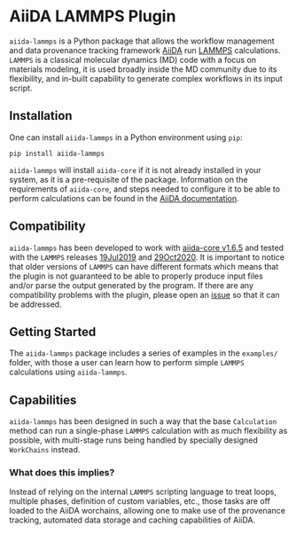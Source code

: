 # AiiDA LAMMPS Plugin

``aiida-lammps`` is a Python package that allows the workflow management and data provenance tracking framework [AiiDA](http://aiida-core.readthedocs.io/) run [LAMMPS](https://www.lammps.org/) calculations.
``LAMMPS`` is a classical molecular dynamics (MD) code with a focus on materials modeling, it is used broadly inside the MD community due to its flexibility, and in-built capability to generate complex workflows in its input script.

## Installation

One can install ``aiida-lammps`` in a Python environment using ``pip``:

```{code-block} console
pip install aiida-lammps
```

``aiida-lammps`` will install ``aiida-core`` if it is not already installed in your system, as it is a pre-requisite of the package. Information on the requirements of ``aiida-core``, and steps needed to configure it to be able to perform calculations can be found in the [AiiDA documentation](http://aiida-core.readthedocs.io/).

## Compatibility

``aiida-lammps`` has been developed to work with [aiida-core v1.6.5](https://github.com/aiidateam/aiida-core/releases/tag/v1.6.5) and tested with the ``LAMMPS`` releases [19Jul2019](https://github.com/lammps/lammps/releases/tag/patch_19Jul2019) and [29Oct2020](https://github.com/lammps/lammps/releases/tag/stable_29Oct2020). It is important to notice that older versions of ``LAMMPS`` can have different formats which means that the plugin is not guaranteed to be able to properly produce input files and/or parse the output generated by the program. If there are any compatibility problems with the plugin, please open an [issue](https://github.com/aiidaplugins/aiida-lammps/issues) so that it can be addressed.

## Getting Started

The ``aiida-lammps`` package includes a series of examples in the ``examples/`` folder, with those a user can learn how to perform simple ``LAMMPS`` calculations using ``aiida-lammps``.

## Capabilities

``aiida-lammps`` has been designed in such a way that the base ``Calculation`` method can run a single-phase ``LAMMPS`` calculation with as much flexibility as possible, with multi-stage runs being handled by specially designed  ``WorkChains`` instead.

### What does this implies?

Instead of relying on the internal ``LAMMPS`` scripting language to treat loops, multiple phases, definition of custom variables, etc., those tasks are off loaded to the AiiDA worchains, allowing one to make use of the provenance tracking, automated data storage and caching capabilities of AiiDA.
